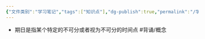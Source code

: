 ```yaml
---
{"文件类别":"学习笔记","tags":["知识点"],"dg-publish":true,"permalink":"/学习笔记/知识点cheese/期日/","dgPassFrontmatter":true}
---
```


- 期日是指某个特定的不可分或者视为不可分的时间点 #背诵/概念 